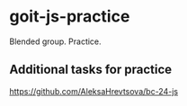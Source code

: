 # goit-js-practice
Blended group. Practice.
## Additional tasks for practice
https://github.com/AleksaHrevtsova/bc-24-js
